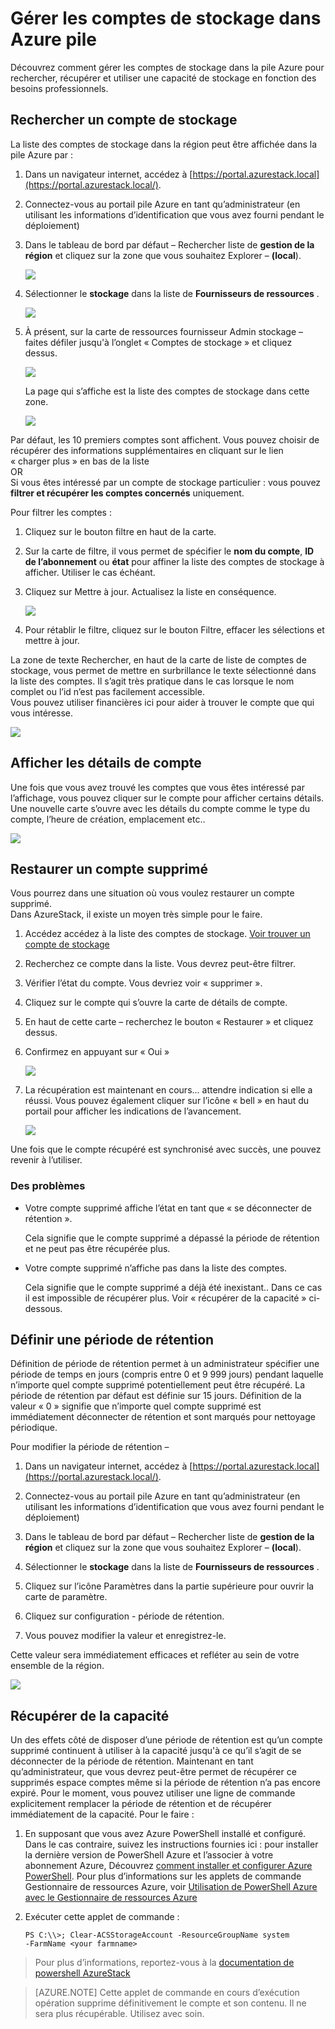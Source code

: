 <properties
    pageTitle="Gérer les comptes de stockage Azure pile | Microsoft Azure"
    description="Apprenez à trouver, gérer, récupérer et récupérer des comptes de stockage Azure pile"
    services="azure-stack"
    documentationCenter=""
    authors="AniAnirudh"
    manager="darmour"
    editor=""/>

<tags
    ms.service="azure-stack"
    ms.workload="na"
    ms.tgt_pltfrm="na"
    ms.devlang="na"
    ms.topic="get-started-article"
    ms.date="09/26/2016"
    ms.author="anirudha"/>

# <a name="manage-storage-accounts-in-azure-stack"></a>Gérer les comptes de stockage dans Azure pile

Découvrez comment gérer les comptes de stockage dans la pile Azure pour rechercher, récupérer et utiliser une capacité de stockage en fonction des besoins professionnels.

## <a name="find-a-storage-account"></a>Rechercher un compte de stockage

La liste des comptes de stockage dans la région peut être affichée dans la pile Azure par :

1.  Dans un navigateur internet, accédez à [https://portal.azurestack.local](https://portal.azurestack.local/).

2.  Connectez-vous au portail pile Azure en tant qu’administrateur (en utilisant les informations d’identification que vous avez fourni pendant le déploiement)

3.  Dans le tableau de bord par défaut – Rechercher liste de **gestion de la région** et cliquez sur la zone que vous souhaitez Explorer – **(local**).

    ![](media/azure-stack-manage-storage-accounts/image1.png)

4.  Sélectionner le **stockage** dans la liste de **Fournisseurs de ressources** .

    ![](media/azure-stack-manage-storage-accounts/image2.png)

5.  À présent, sur la carte de ressources fournisseur Admin stockage – faites défiler jusqu'à l’onglet « Comptes de stockage » et cliquez dessus.

    ![](media/azure-stack-manage-storage-accounts/image3.png)
    
    La page qui s’affiche est la liste des comptes de stockage dans cette zone.

    ![](media/azure-stack-manage-storage-accounts/image4.png)

Par défaut, les 10 premiers comptes sont affichent. Vous pouvez choisir de récupérer des informations supplémentaires en cliquant sur le lien « charger plus » en bas de la liste <br>
OR <br>
Si vous êtes intéressé par un compte de stockage particulier : vous pouvez **filtrer et récupérer les comptes concernés** uniquement.<br>

Pour filtrer les comptes :

1. Cliquez sur le bouton filtre en haut de la carte.

2. Sur la carte de filtre, il vous permet de spécifier le **nom du compte**,  **ID de l’abonnement** ou **état** pour affiner la liste des comptes de stockage à afficher. Utiliser le cas échéant.

3. Cliquez sur Mettre à jour. Actualisez la liste en conséquence.

    ![](media/azure-stack-manage-storage-accounts/image5.png)

4. Pour rétablir le filtre, cliquez sur le bouton Filtre, effacer les sélections et mettre à jour.

La zone de texte Rechercher, en haut de la carte de liste de comptes de stockage, vous permet de mettre en surbrillance le texte sélectionné dans la liste des comptes. Il s’agit très pratique dans le cas lorsque le nom complet ou l’id n’est pas facilement accessible.<br>
Vous pouvez utiliser financières ici pour aider à trouver le compte que qui vous intéresse.

![](media/azure-stack-manage-storage-accounts/image6.png)


## <a name="look-at-account-details"></a>Afficher les détails de compte

Une fois que vous avez trouvé les comptes que vous êtes intéressé par l’affichage, vous pouvez cliquer sur le compte pour afficher certains détails. Une nouvelle carte s’ouvre avec les détails du compte comme le type du compte, l’heure de création, emplacement etc..

![](media/azure-stack-manage-storage-accounts/image7.png)


## <a name="recover-a-deleted-account"></a>Restaurer un compte supprimé

Vous pourrez dans une situation où vous voulez restaurer un compte supprimé.<br>
Dans AzureStack, il existe un moyen très simple pour le faire.

1.  Accédez accédez à la liste des comptes de stockage. [Voir trouver un compte de stockage](#find-a-storage-account)

2.  Recherchez ce compte dans la liste. Vous devrez peut-être filtrer.

3.  Vérifier l’état du compte. Vous devriez voir « supprimer ».

4.  Cliquez sur le compte qui s’ouvre la carte de détails de compte.

5.  En haut de cette carte – recherchez le bouton « Restaurer » et cliquez dessus.

6.  Confirmez en appuyant sur « Oui »

    ![](media/azure-stack-manage-storage-accounts/image8.png)

7.  La récupération est maintenant en cours... attendre indication si elle a réussi.
    Vous pouvez également cliquer sur l’icône « bell » en haut du portail pour afficher les indications de l’avancement.

    ![](media/azure-stack-manage-storage-accounts/image9.png)

  Une fois que le compte récupéré est synchronisé avec succès, une pouvez revenir à l’utiliser.

### <a name="some-gotchas"></a>Des problèmes

- Votre compte supprimé affiche l’état en tant que « se déconnecter de rétention ».

  Cela signifie que le compte supprimé a dépassé la période de rétention et ne peut pas être récupérée plus.

- Votre compte supprimé n’affiche pas dans la liste des comptes.

  Cela signifie que le compte supprimé a déjà été inexistant.. Dans ce cas il est impossible de récupérer plus. Voir « récupérer de la capacité » ci-dessous.

## <a name="set-retention-period"></a>Définir une période de rétention

Définition de période de rétention permet à un administrateur spécifier une période de temps en jours (compris entre 0 et 9 999 jours) pendant laquelle n’importe quel compte supprimé potentiellement peut être récupéré. La période de rétention par défaut est définie sur 15 jours. Définition de la valeur « 0 » signifie que n’importe quel compte supprimé est immédiatement déconnecter de rétention et sont marqués pour nettoyage périodique.

Pour modifier la période de rétention –

1.  Dans un navigateur internet, accédez à [https://portal.azurestack.local](https://portal.azurestack.local/).

2.  Connectez-vous au portail pile Azure en tant qu’administrateur (en utilisant les informations d’identification que vous avez fourni pendant le déploiement)

3.  Dans le tableau de bord par défaut – Rechercher liste de **gestion de la région** et cliquez sur la zone que vous souhaitez Explorer – **(local**).

4.  Sélectionner le **stockage** dans la liste de **Fournisseurs de ressources** .

5.  Cliquez sur l’icône Paramètres dans la partie supérieure pour ouvrir la carte de paramètre.

6.  Cliquez sur configuration - période de rétention.

7.  Vous pouvez modifier la valeur et enregistrez-le.

 Cette valeur sera immédiatement efficaces et refléter au sein de votre ensemble de la région.

![](media/azure-stack-manage-storage-accounts/image10.png)

## <a name="reclaim-capacity"></a>Récupérer de la capacité

Un des effets côté de disposer d’une période de rétention est qu’un compte supprimé continuent à utiliser à la capacité jusqu'à ce qu’il s’agit de se déconnecter de la période de rétention. Maintenant en tant qu’administrateur, que vous devrez peut-être permet de récupérer ce supprimés espace comptes même si la période de rétention n’a pas encore expiré. Pour le moment, vous pouvez utiliser une ligne de commande explicitement remplacer la période de rétention et de récupérer immédiatement de la capacité. Pour le faire :

1.  En supposant que vous avez Azure PowerShell installé et configuré. Dans le cas contraire, suivez les instructions fournies ici : pour installer la dernière version de PowerShell Azure et l’associer à votre abonnement Azure, Découvrez [comment installer et configurer Azure PowerShell](http://azure.microsoft.com/documentation/articles/powershell-install-configure/).
    Pour plus d’informations sur les applets de commande Gestionnaire de ressources Azure, voir [Utilisation de PowerShell Azure avec le Gestionnaire de ressources Azure](http://go.microsoft.com/fwlink/?LinkId=394767)

2.  Exécuter cette applet de commande :

    ```
    PS C:\\>; Clear-ACSStorageAccount -ResourceGroupName system
    -FarmName <your farmname>
    ```

> Pour plus d’informations, reportez-vous à la [documentation de powershell AzureStack](https://msdn.microsoft.com/library/mt637964.aspx)

> [AZURE.NOTE] Cette applet de commande en cours d’exécution opération supprime définitivement le compte et son contenu. Il ne sera plus récupérable. Utilisez avec soin.

